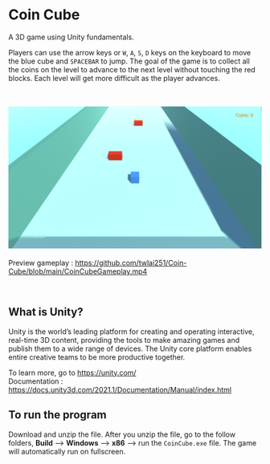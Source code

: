 # Coin Cube
A 3D game using Unity fundamentals.
 
Players can use the arrow keys or `W`, `A`, `S`, `D` keys on the keyboard to move the blue cube and `SPACEBAR` to jump. The goal of the game is to collect all the coins on the level to advance to the next level without touching the red blocks. Each level will get more difficult as the player advances.

<br><br>
![Gameplay](https://github.com/twlai251/Coin-Cube/blob/main/Capture.PNG)
<br><br>
Preview gameplay : https://github.com/twlai251/Coin-Cube/blob/main/CoinCubeGameplay.mp4

<br>

## What is Unity?

Unity is the world’s leading platform for creating and operating interactive, real-time 3D content, providing the tools to make amazing games and publish them to a wide range of devices. The Unity core platform enables entire creative teams to be more productive together.

To learn more, go to https://unity.com/
<br>
Documentation : https://docs.unity3d.com/2021.1/Documentation/Manual/index.html

## To run the program

Download and unzip the file. After you unzip the file, go to the follow folders, **Build** --> **Windows** --> **x86** --> run the `CoinCube.exe` file.
The game will automatically run on fullscreen.
